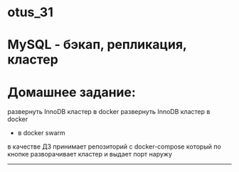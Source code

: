 # otus_31
# MySQL - бэкап, репликация, кластер

# Домашнее задание:

развернуть InnoDB кластер в docker
развернуть InnoDB кластер в docker
* в docker swarm

в качестве ДЗ принимает репозиторий с docker-compose
который по кнопке разворачивает кластер и выдает порт наружу

____________________________________________________________________________________________________________________________

